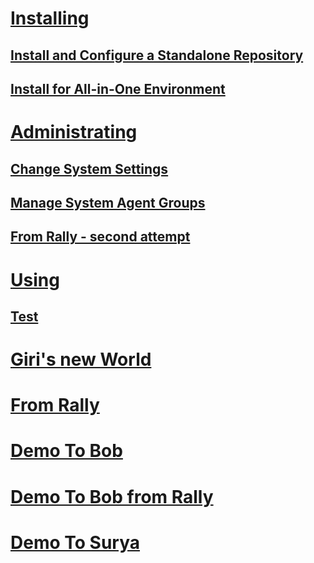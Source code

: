 # [Installing](doc/installing.md)
## [Install and Configure a Standalone Repository](doc/installing/install-and-configure-a-standalone-repository.md)
## [Install for All-in-One Environment](doc/installing/install-for-all-in-one-environment.md)
# [Administrating](doc/administrating.md)
## [Change System Settings](doc/administrating/change-system-settings.md)
## [Manage System Agent Groups](doc/administrating/manage-system-agent-groups.md)
## [From Rally - second attempt](doc/administrating/rally2.md)
# [Using](doc/using.md)
## [Test](test.md)
# [Giri's new World](giri.md)
# [From Rally](sriram5.md)
# [Demo To Bob](bob-demo.md)
# [Demo To Bob from Rally](demo-to-Bob-from-rally.md)
# [Demo To Surya](demo-to-surya.md)